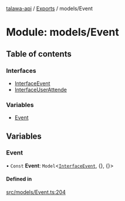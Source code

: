 [talawa-api](../README.md) / [Exports](../modules.md) / models/Event

# Module: models/Event

## Table of contents

### Interfaces

- [InterfaceEvent](../interfaces/models_Event.InterfaceEvent.md)
- [InterfaceUserAttende](../interfaces/models_Event.InterfaceUserAttende.md)

### Variables

- [Event](models_Event.md#event)

## Variables

### Event

• `Const` **Event**: `Model`<[`InterfaceEvent`](../interfaces/models_Event.InterfaceEvent.md), {}, {}\>

#### Defined in

[src/models/Event.ts:204](https://github.com/Nitya-Pasrija/talawa-api/blob/80ec51a/src/models/Event.ts#L204)
